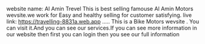 website name: Al Amin Trevel
This is best selling famouse Al Amin Motors wevsite.we work for Easy and healthy selling for customer satisfying.
live link: https://travelling-8831a.web.app
..... This is a Bike Motors wevsite . You can visit it.And you can see our services.If you can see more information in our website then first you can login then you see our full information
